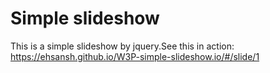 Simple slideshow
===
This is a simple slideshow by jquery.See this in action: https://ehsansh.github.io/W3P-simple-slideshow.io/#/slide/1

